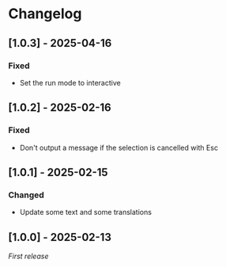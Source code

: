 # Changelog

## [1.0.3] - 2025-04-16

### Fixed

- Set the run mode to interactive

## [1.0.2] - 2025-02-16

### Fixed

- Don't output a message if the selection is cancelled with Esc

## [1.0.1] - 2025-02-15

### Changed

- Update some text and some translations

## [1.0.0] - 2025-02-13

_First release_
